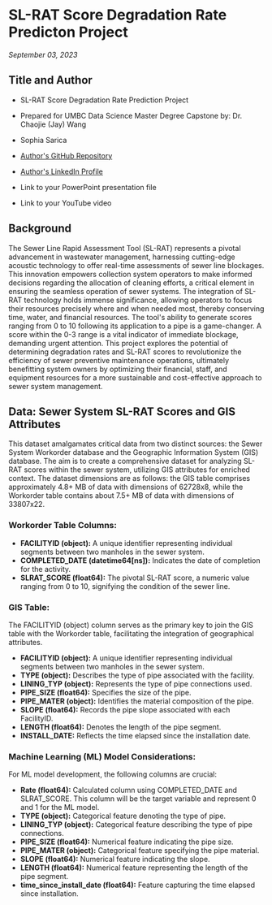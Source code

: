 # SL-RAT Score Degradation Rate Predicton  Project
*September 03, 2023*


## Title and Author

- SL-RAT Score Degradation Rate Prediction Project

- Prepared for UMBC Data Science Master Degree Capstone by: Dr. Chaojie (Jay) Wang
- Sophia Sarica
- [Author's  GitHub Repository](https://github.com/DATA-606-2023-FALL-THURSDAY/Sarica_Sophia/tree/main)
- [Author's LinkedIn Profile](https://www.linkedin.com/in/sophiasarica/)
- Link to your PowerPoint presentation file
- Link to your YouTube video







## Background

The Sewer Line Rapid Assessment Tool (SL-RAT) represents a pivotal advancement in wastewater management, harnessing cutting-edge acoustic technology to offer real-time assessments of sewer line blockages. This innovation empowers collection system operators to make informed decisions regarding the allocation of cleaning efforts, a critical element in ensuring the seamless operation of sewer systems. The integration of SL-RAT technology holds immense significance, allowing operators to focus their resources precisely where and when needed most, thereby conserving time, water, and financial resources. The tool's ability to generate scores ranging from 0 to 10 following its application to a pipe is a game-changer. A score within the 0-3 range is a vital indicator of immediate blockage, demanding urgent attention. This project explores the potential of determining degradation rates and SL-RAT scores to revolutionize the efficiency of sewer preventive maintenance operations, ultimately benefitting system owners by optimizing their financial, staff, and equipment resources for a more sustainable and cost-effective approach to sewer system management.

## Data: Sewer System SL-RAT Scores and GIS Attributes

This dataset amalgamates critical data from two distinct sources: the Sewer System Workorder database and the Geographic Information System (GIS) database. The aim is to create a comprehensive dataset for analyzing SL-RAT scores within the sewer system, utilizing GIS attributes for enriched context. The dataset dimensions are as follows: the GIS table comprises approximately 4.8+ MB of data with dimensions of 62728x8, while the Workorder table contains about 7.5+ MB of data with dimensions of 33807x22.

### Workorder Table Columns:
- **FACILITYID (object):** A unique identifier representing individual segments between two manholes in the sewer system.
- **COMPLETED_DATE (datetime64[ns]):** Indicates the date of completion for the activity.
- **SLRAT_SCORE (float64):** The pivotal SL-RAT score, a numeric value ranging from 0 to 10, signifying the condition of the sewer line.


### GIS Table:
The FACILITYID (object) column serves as the primary key to join the GIS table with the Workorder table, facilitating the integration of geographical attributes.

- **FACILITYID (object):** A unique identifier representing individual segments between two manholes in the sewer system.
- **TYPE (object):** Describes the type of pipe associated with the facility.
- **LINING_TYP (object):** Represents the type of pipe connections used.
- **PIPE_SIZE (float64):** Specifies the size of the pipe.
- **PIPE_MATER (object):** Identifies the material composition of the pipe.
- **SLOPE (float64):** Records the pipe slope associated with each FacilityID.
- **LENGTH (float64):** Denotes the length of the pipe segment.
- **INSTALL_DATE:** Reflects the time elapsed since the installation date.


### Machine Learning (ML) Model Considerations:
For ML model development, the following columns are crucial:
- **Rate (float64):** Calculated column using COMPLETED_DATE and SLRAT_SCORE. This column will be the target variable and represent 0 and 1 for the ML model.
- **TYPE (object):** Categorical feature denoting the type of pipe.
- **LINING_TYP (object):** Categorical feature describing the type of pipe connections.
- **PIPE_SIZE (float64):** Numerical feature indicating the pipe size.
- **PIPE_MATER (object):** Categorical feature specifying the pipe material.
- **SLOPE (float64):** Numerical feature indicating the slope.
- **LENGTH (float64):** Numerical feature representing the length of the pipe segment.
- **time_since_install_date (float64):** Feature capturing the time elapsed since installation.

